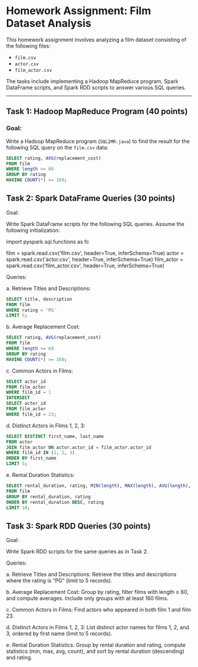 # Homework Assignment: Film Dataset Analysis

This homework assignment involves analyzing a film dataset consisting of the following files:
- `film.csv`
- `actor.csv`
- `film_actor.csv`

The tasks include implementing a Hadoop MapReduce program, Spark DataFrame scripts, and Spark RDD scripts to answer various SQL queries.

---

## Task 1: Hadoop MapReduce Program (40 points)

### Goal:
Write a Hadoop MapReduce program (`SQL2MR.java`) to find the result for the following SQL query on the `film.csv` data:

```sql
SELECT rating, AVG(replacement_cost)
FROM film
WHERE length >= 60
GROUP BY rating
HAVING COUNT(*) >= 160;
```

## Task 2: Spark DataFrame Queries (30 points)

Goal:

Write Spark DataFrame scripts for the following SQL queries. Assume the following initialization:

import pyspark.sql.functions as fc

film = spark.read.csv('film.csv', header=True, inferSchema=True)
actor = spark.read.csv('actor.csv', header=True, inferSchema=True)
film_actor = spark.read.csv('film_actor.csv', header=True, inferSchema=True)

Queries:

a. Retrieve Titles and Descriptions:
```sql
SELECT title, description
FROM film
WHERE rating = 'PG'
LIMIT 5;
```
b. Average Replacement Cost:
```sql
SELECT rating, AVG(replacement_cost)
FROM film
WHERE length >= 60
GROUP BY rating
HAVING COUNT(*) >= 160;
```
c. Common Actors in Films:
```sql
SELECT actor_id
FROM film_actor
WHERE film_id = 1
INTERSECT
SELECT actor_id
FROM film_actor
WHERE film_id = 23;
```
d. Distinct Actors in Films 1, 2, 3:
```sql
SELECT DISTINCT first_name, last_name
FROM actor
JOIN film_actor ON actor.actor_id = film_actor.actor_id
WHERE film_id IN (1, 2, 3)
ORDER BY first_name
LIMIT 5;
```
e. Rental Duration Statistics:
```sql
SELECT rental_duration, rating, MIN(length), MAX(length), AVG(length), COUNT(length)
FROM film
GROUP BY rental_duration, rating
ORDER BY rental_duration DESC, rating
LIMIT 10;
```

## Task 3: Spark RDD Queries (30 points)

Goal:

Write Spark RDD scripts for the same queries as in Task 2.

Queries:

a. Retrieve Titles and Descriptions:
Retrieve the titles and descriptions where the rating is “PG” (limit to 5 records).

b. Average Replacement Cost:
Group by rating, filter films with length ≥ 60, and compute averages. Include only groups with at least 160 films.

c. Common Actors in Films:
Find actors who appeared in both film 1 and film 23.

d. Distinct Actors in Films 1, 2, 3:
List distinct actor names for films 1, 2, and 3, ordered by first name (limit to 5 records).

e. Rental Duration Statistics:
Group by rental duration and rating, compute statistics (min, max, avg, count), and sort by rental duration (descending) and rating.


